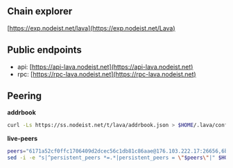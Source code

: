 ## Chain explorer
[https://exp.nodeist.net/lava](https://exp.nodeist.net/Lava)

## Public endpoints

* api: [https://api-lava.nodeist.net](https://api-lava.nodeist.net)
* rpc: [https://rpc-lava.nodeist.net](https://rpc-lava.nodeist.net)

## Peering

**addrbook**
```bash
curl -Ls https://ss.nodeist.net/t/lava/addrbook.json > $HOME/.lava/config/addrbook.json
```

**live-peers**
```bash
peers="6171a52cf0ffc1706409d2dcec56c1db81c86aae@176.103.222.17:26656,6ba3b6ec03839afffa64c83e18ff80a681f4968d@65.108.194.40:21756,342dbbf200eb906eed6901cb5edf6d341b4ebc9b@170.64.140.230:26656,d5519e378247dfb61dfe90652d1fe3e2b3005a5b@65.109.68.190:14456,14ae45e7f2ff7491cfa686a8fcac7cc095bc38ff@213.239.217.52:39656,2c419186cd96b59fe8b3307c54c27d6805414aba@65.108.8.28:60756,5d24eb95fa5974af7bb03e370382537251ab6328@95.217.158.66:26656"
sed -i -e "s|^persistent_peers *=.*|persistent_peers = \"$peers\"|" $HOME/.lava/config/config.toml
```
